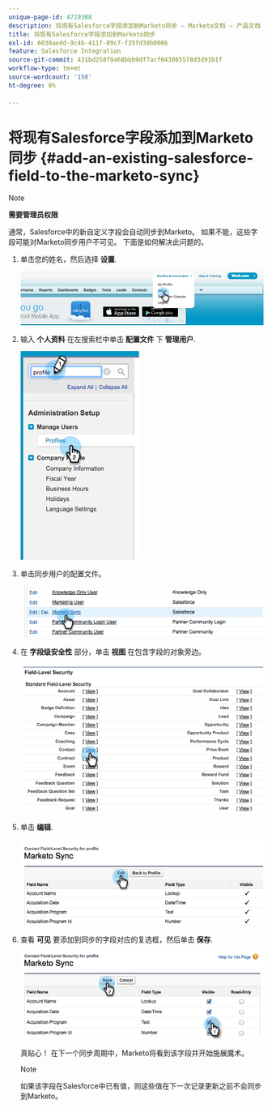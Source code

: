 ```yaml
---
unique-page-id: 4719308
description: 将现有Salesforce字段添加到Marketo同步 — Marketo文档 — 产品文档
title: 将现有Salesforce字段添加到Marketo同步
exl-id: 6030aedd-9c4b-411f-89c7-f35fd39b0066
feature: Salesforce Integration
source-git-commit: 431bd258f9a68bbb9df7acf043085578d3d91b1f
workflow-type: tm+mt
source-wordcount: '158'
ht-degree: 0%

---
```


# 将现有Salesforce字段添加到Marketo同步 {#add-an-existing-salesforce-field-to-the-marketo-sync}

>[!NOTE]
>
>**需要管理员权限**

通常，Salesforce中的新自定义字段会自动同步到Marketo。 如果不能，这些字段可能对Marketo同步用户不可见。 下面是如何解决此问题的。

1. 单击您的姓名，然后选择 **设置**.

   ![](assets/add-an-existing-salesforce-field-to-the-marketo-sync-1.png)

1. 输入 **个人资料** 在左搜索栏中单击 **配置文件** 下 **管理用户**.

   ![](assets/add-an-existing-salesforce-field-to-the-marketo-sync-2.png)

1. 单击同步用户的配置文件。

   ![](assets/add-an-existing-salesforce-field-to-the-marketo-sync-3.png)

1. 在 **字段级安全性** 部分，单击 **视图** 在包含字段的对象旁边。

   ![](assets/add-an-existing-salesforce-field-to-the-marketo-sync-4.png)

1. 单击 **编辑**.

   ![](assets/add-an-existing-salesforce-field-to-the-marketo-sync-5.png)

1. 查看 **可见** 要添加到同步的字段对应的复选框，然后单击 **保存**.

   ![](assets/add-an-existing-salesforce-field-to-the-marketo-sync-6.png)

   真贴心！ 在下一个同步周期中，Marketo将看到该字段并开始施展魔术。

   >[!NOTE]
   >
   > 如果该字段在Salesforce中已有值，则这些值在下一次记录更新之前不会同步到Marketo。
